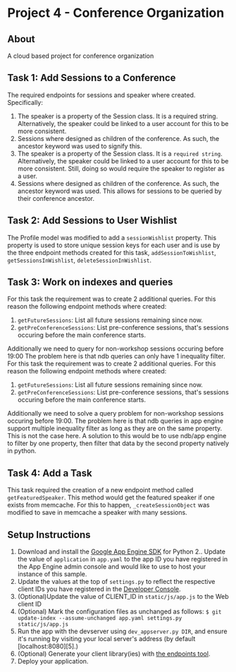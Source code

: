 # Project 4 - Conference Organization
## About
A cloud based project for conference organization

## Task 1: Add Sessions to a Conference
The required endpoints for sessions and speaker where created. Specifically:
1. The speaker is a property of the Session class. It is a required string.
Alternatively, the speaker could be linked to a user account for this to be
more consistent.
2. Sessions where designed as children of the conference. As such, the ancestor
keyword was used to signify this.
1. The speaker is a property of the Session class. It is a `required string`.
Alternatively, the speaker could be linked to a user account for this to be
more consistent. Still, doing so would require the speaker to register as a
user.
2. Sessions where designed as children of the conference. As such, the ancestor
keyword was used. This allows for sessions to be queried by
their conference ancestor.

## Task 2: Add Sessions to User Wishlist
The Profile model was modified to add a `sessionWishlist` property. This
property is used to store unique session keys for each user and is use by the
three endpoint methods created for this task, `addSessionToWishlist`,
`getSessionsInWishlist`, `deleteSessionInWishlist`.

## Task 3: Work on indexes and queries
For this task the requirement was to create 2 additional queries. For this
reason the following endpoint methods where created:
1. `getFutureSessions`: List all future sessions remaining since now.
2. `getPreConferenceSessions`: List pre-conference sessions, that's sessions
occuring before the main conference starts.

Additionally we need to query for non-workshop sessions occuring before 19:00
The problem here is that ndb queries can only have 1 inequality  filter.
For this task the requirement was to create 2 additional queries. For this
reason the following endpoint methods where created:
1. `getFutureSessions`: List all future sessions remaining since now.
2. `getPreConferenceSessions`: List pre-conference sessions, that's sessions
occuring before the main conference starts.

Additionally we need to solve a query problem for non-workshop sessions
occuring before 19:00. The problem here is that ndb queries in app engine
support multiple inequality filter as long as they are on the same property.
This is not the case here.
A solution to this would be to use ndb/app engine to filter by one property,
then filter that data by the second property natively in python.

## Task 4: Add a Task
This task required the creation of a new endpoint method called
`getFeaturedSpeaker`. This method would get the featured speaker if one exists
from memcache. For this to happen, `_createSessionObject` was modified to save
in memcache a speaker with many sessions.

## Setup Instructions
1. Download and install the [Google App Engine SDK][1] for Python
2.. Update the value of `application` in `app.yaml` to the app ID you
   have registered in the App Engine admin console and would like to use to host
   your instance of this sample.
3. Update the values at the top of `settings.py` to
   reflect the respective client IDs you have registered in the
   [Developer Console][2].
4. (Optional)Update the value of CLIENT_ID in `static/js/app.js` to the Web client ID
5. (Optional) Mark the configuration files as unchanged as follows:
   `$ git update-index --assume-unchanged app.yaml settings.py static/js/app.js`
6. Run the app with the devserver using `dev_appserver.py DIR`, and ensure it's running by visiting your local server's address (by default [localhost:8080][5].)
7. (Optional) Generate your client library(ies) with [the endpoints tool][3].
8. Deploy your application.

[1]: https://cloud.google.com/appengine/downloads
[2]: https://console.developers.google.com/
[3]: https://developers.google.com/appengine/docs/python/endpoints/endpoints_tool

